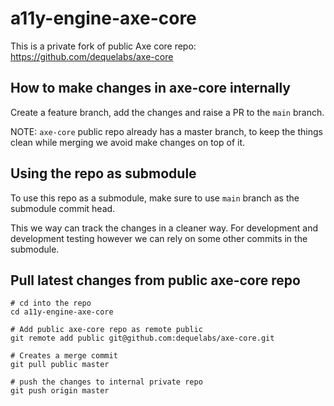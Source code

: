 # a11y-engine-axe-core
This is a private fork of public Axe core repo: 
https://github.com/dequelabs/axe-core


## How to make changes in axe-core internally
Create a feature branch, add the changes and raise a PR to the `main` branch.

NOTE: `axe-core` public repo already has a master branch, to keep the things clean while merging we avoid make changes on top of it. 


## Using the repo as submodule
To use this repo as a submodule, make sure to use `main` branch as the submodule commit head.

This we way can track the changes in a cleaner way.
For development and development testing however we can rely on some other commits in the submodule.

## Pull latest changes from public axe-core repo

```
# cd into the repo
cd a11y-engine-axe-core 

# Add public axe-core repo as remote public
git remote add public git@github.com:dequelabs/axe-core.git

# Creates a merge commit
git pull public master 

# push the changes to internal private repo
git push origin master
```
